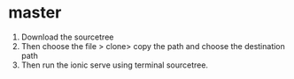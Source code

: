# master
1. Download the sourcetree
2. Then choose the file > clone> copy the path and choose the destination path 
3. Then run the ionic serve using terminal sourcetree.
